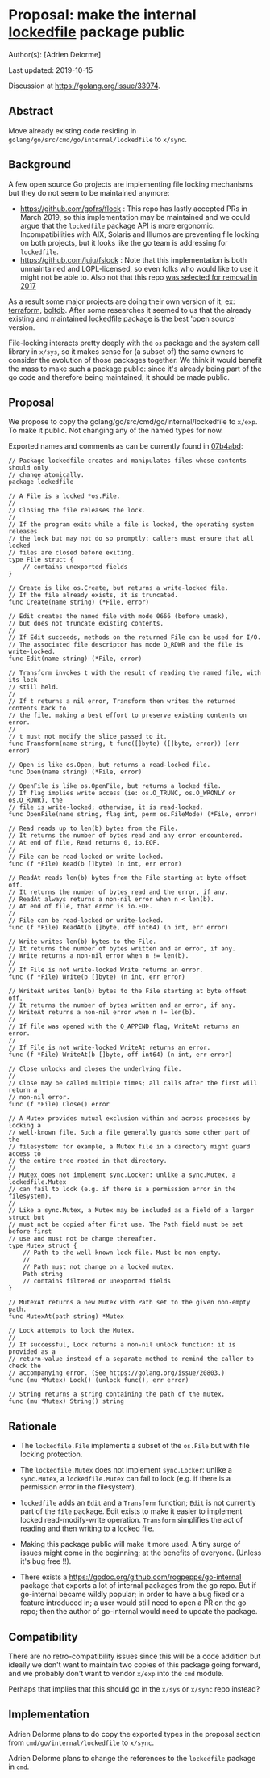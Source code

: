 # Proposal: make the internal [lockedfile](https://godoc.org/github.com/golang/go/src/cmd/go/internal/lockedfile/) package public

Author(s): [Adrien Delorme]

Last updated: 2019-10-15

Discussion at https://golang.org/issue/33974.

## Abstract

Move already existing code residing in
`golang/go/src/cmd/go/internal/lockedfile` to `x/sync`.

## Background

A few open source Go projects are implementing file locking mechanisms but they
do not seem to be maintained anymore:
* https://github.com/gofrs/flock : This repo has lastly accepted PRs in March
   2019, so this implementation may be maintained and we could argue that the 
   `lockedfile` package API is more ergonomic. Incompatibilities with AIX,
   Solaris and Illumos are preventing file locking on both projects, but it
   looks like the go team is addressing for `lockedfile`.
* https://github.com/juju/fslock : Note that this implementation is both
   unmaintained and LGPL-licensed, so even folks who would like to use it might
   not be able to. Also not that this repo [was selected for removal in
   2017](https://github.com/juju/fslock/issues/4) 


As a result some major projects are doing
their own version of it; ex:
[terraform](https://github.com/hashicorp/terraform/blob/1ff9a540202b8c36e33db950374bbb4495737d8f/states/statemgr/filesystem_lock_unix.go),
[boltdb](https://github.com/boltdb/bolt/search?q=flock&unscoped_q=flock). After
some researches it seemed to us that the already existing and maintained
[lockedfile](https://godoc.org/github.com/golang/go/src/cmd/go/internal/lockedfile/)
package is the best 'open source' version.

File-locking interacts pretty deeply with the `os` package and the system call
library in `x/sys`, so it makes sense for (a subset of) the same owners to
consider the evolution of those packages together.
We think it would benefit the mass to make such a package public: since it's
already being part of the go code and therefore being maintained; it should be
made public.

## Proposal

We propose to copy the golang/go/src/cmd/go/internal/lockedfile to `x/exp`. To
make it public. Not changing any of the named types for now.

Exported names and comments as can be currently found in
[07b4abd](https://github.com/golang/go/tree/07b4abd62e450f19c47266b3a526df49c01ba425/src/cmd/go/internal/lockedfile):

```
// Package lockedfile creates and manipulates files whose contents should only
// change atomically.
package lockedfile

// A File is a locked *os.File.
//
// Closing the file releases the lock.
//
// If the program exits while a file is locked, the operating system releases
// the lock but may not do so promptly: callers must ensure that all locked
// files are closed before exiting.
type File struct {
    // contains unexported fields
}

// Create is like os.Create, but returns a write-locked file.
// If the file already exists, it is truncated.
func Create(name string) (*File, error)

// Edit creates the named file with mode 0666 (before umask),
// but does not truncate existing contents.
//
// If Edit succeeds, methods on the returned File can be used for I/O.
// The associated file descriptor has mode O_RDWR and the file is write-locked.
func Edit(name string) (*File, error)

// Transform invokes t with the result of reading the named file, with its lock
// still held.
//
// If t returns a nil error, Transform then writes the returned contents back to
// the file, making a best effort to preserve existing contents on error.
//
// t must not modify the slice passed to it.
func Transform(name string, t func([]byte) ([]byte, error)) (err error)

// Open is like os.Open, but returns a read-locked file.
func Open(name string) (*File, error)

// OpenFile is like os.OpenFile, but returns a locked file.
// If flag implies write access (ie: os.O_TRUNC, os.O_WRONLY or os.O_RDWR), the
// file is write-locked; otherwise, it is read-locked.
func OpenFile(name string, flag int, perm os.FileMode) (*File, error)

// Read reads up to len(b) bytes from the File.
// It returns the number of bytes read and any error encountered.
// At end of file, Read returns 0, io.EOF.
//
// File can be read-locked or write-locked.
func (f *File) Read(b []byte) (n int, err error)

// ReadAt reads len(b) bytes from the File starting at byte offset off.
// It returns the number of bytes read and the error, if any.
// ReadAt always returns a non-nil error when n < len(b).
// At end of file, that error is io.EOF.
//
// File can be read-locked or write-locked.
func (f *File) ReadAt(b []byte, off int64) (n int, err error)

// Write writes len(b) bytes to the File.
// It returns the number of bytes written and an error, if any.
// Write returns a non-nil error when n != len(b).
//
// If File is not write-locked Write returns an error.
func (f *File) Write(b []byte) (n int, err error)

// WriteAt writes len(b) bytes to the File starting at byte offset off.
// It returns the number of bytes written and an error, if any.
// WriteAt returns a non-nil error when n != len(b).
//
// If file was opened with the O_APPEND flag, WriteAt returns an error.
// 
// If File is not write-locked WriteAt returns an error.
func (f *File) WriteAt(b []byte, off int64) (n int, err error)

// Close unlocks and closes the underlying file.
//
// Close may be called multiple times; all calls after the first will return a
// non-nil error.
func (f *File) Close() error

// A Mutex provides mutual exclusion within and across processes by locking a
// well-known file. Such a file generally guards some other part of the
// filesystem: for example, a Mutex file in a directory might guard access to
// the entire tree rooted in that directory.
//
// Mutex does not implement sync.Locker: unlike a sync.Mutex, a lockedfile.Mutex
// can fail to lock (e.g. if there is a permission error in the filesystem).
//
// Like a sync.Mutex, a Mutex may be included as a field of a larger struct but
// must not be copied after first use. The Path field must be set before first
// use and must not be change thereafter.
type Mutex struct {
    // Path to the well-known lock file. Must be non-empty.
    //
    // Path must not change on a locked mutex.
    Path string 
    // contains filtered or unexported fields
}

// MutexAt returns a new Mutex with Path set to the given non-empty path.
func MutexAt(path string) *Mutex

// Lock attempts to lock the Mutex.
//
// If successful, Lock returns a non-nil unlock function: it is provided as a
// return-value instead of a separate method to remind the caller to check the
// accompanying error. (See https://golang.org/issue/20803.)
func (mu *Mutex) Lock() (unlock func(), err error)

// String returns a string containing the path of the mutex.
func (mu *Mutex) String() string
```

## Rationale

* The `lockedfile.File` implements a subset of the `os.File` but with file
  locking protection.

* The `lockedfile.Mutex` does not implement `sync.Locker`: unlike a
  `sync.Mutex`, a `lockedfile.Mutex` can fail to lock (e.g. if there is a
  permission error in the filesystem).

* `lockedfile` adds an `Edit` and a `Transform` function; `Edit` is not
  currently part of the `file` package. Edit exists to make it easier to
  implement locked read-modify-write operation. `Transform` simplifies the act
  of reading and then writing to a locked file.
  

* Making this package public will make it more used. A tiny surge of issues
  might come in the beginning; at the benefits of everyone. (Unless it's bug
  free !!).

* There exists a https://godoc.org/github.com/rogpeppe/go-internal package that
  exports a lot of internal packages from the go repo. But if go-internal
  became wildly popular; in order to have a bug fixed or a feature introduced
  in; a user would still need to open a PR on the go repo; then the author of
  go-internal would need to update the package.

## Compatibility

There are no retro-compatibility issues since this will be a code addition but
ideally we don't want to maintain two copies of this package going forward, and
we probably don't want to vendor `x/exp` into the `cmd` module.



Perhaps that implies that this should go in the `x/sys` or `x/sync` repo instead?

## Implementation

Adrien Delorme plans to do copy the exported types in the proposal section from
 `cmd/go/internal/lockedfile` to `x/sync`.

Adrien Delorme plans to change the references to the `lockedfile` package in
`cmd`.